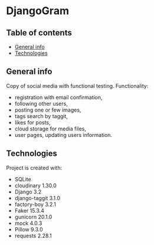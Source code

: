 # DjangoGram

## Table of contents
* [General info](#general-info)
* [Technologies](#technologies)

## General info
Copy of social media with functional testing.
Functionality:
- registration with email confirmation,
- following other users,
- posting one or few images,
- tags search by taggit,
- likes for posts,
- cloud storage for media files,
- user pages, updating users information.
	
## Technologies
Project is created with:
* SQLite
* cloudinary 1.30.0
* Django 3.2
* django-taggit 3.1.0
* factory-boy 3.2.1
* Faker 15.3.4
* gunicorn 20.1.0
* mock 4.0.3
* Pillow 9.3.0
* requests 2.28.1
